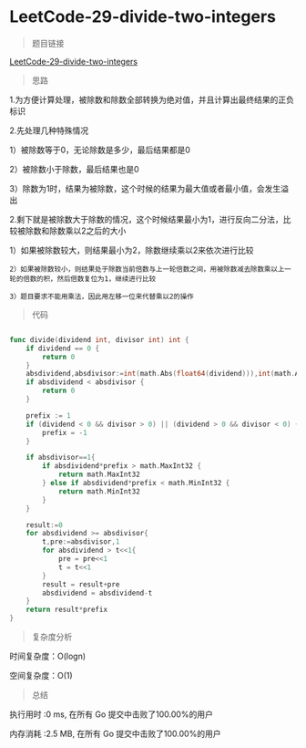 # LeetCode-29-divide-two-integers

> 题目链接

[LeetCode-29-divide-two-integers](https://leetcode-cn.com/problems/divide-two-integers/)

> 思路

1.为方便计算处理，被除数和除数全部转换为绝对值，并且计算出最终结果的正负标识

2.先处理几种特殊情况

  1）被除数等于0，无论除数是多少，最后结果都是0

   2）被除数小于除数，最后结果也是0

   3）除数为1时，结果为被除数，这个时候的结果为最大值或者最小值，会发生溢出

2.剩下就是被除数大于除数的情况，这个时候结果最小为1，进行反向二分法，比较被除数和除数乘以2之后的大小

   1）如果被除数较大，则结果最小为2，除数继续乘以2来依次进行比较

    2）如果被除数较小，则结果处于除数当前倍数与上一轮倍数之间，用被除数减去除数乘以上一轮的倍数的积，然后倍数复位为1，继续进行比较

    3）题目要求不能用乘法，因此用左移一位来代替乘以2的操作

> 代码

```go

func divide(dividend int, divisor int) int {
    if dividend == 0 {
        return 0
    }
    absdividend,absdivisor:=int(math.Abs(float64(dividend))),int(math.Abs(float64(divisor)))
    if absdividend < absdivisor {
        return 0
    }

    prefix := 1
	if (dividend < 0 && divisor > 0) || (dividend > 0 && divisor < 0) {
		prefix = -1
	}

    if absdivisor==1{
        if absdividend*prefix > math.MaxInt32 {
            return math.MaxInt32
        } else if absdividend*prefix < math.MinInt32 {     
            return math.MinInt32
        }
    }

    result:=0
    for absdividend >= absdivisor{
        t,pre:=absdivisor,1
        for absdividend > t<<1{
            pre = pre<<1
            t = t<<1
        }
        result = result+pre
        absdividend = absdividend-t
    }
    return result*prefix
}

```

> 复杂度分析

时间复杂度：O(logn)

空间复杂度：O(1)

> 总结

执行用时 :0 ms, 在所有 Go 提交中击败了100.00%的用户

内存消耗 :2.5 MB, 在所有 Go 提交中击败了100.00%的用户

